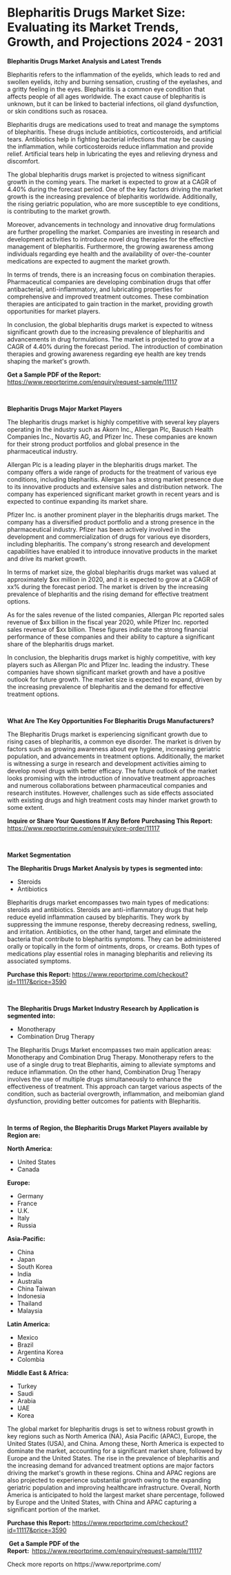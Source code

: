 <p><h1>Blepharitis Drugs Market Size: Evaluating its Market Trends, Growth, and Projections 2024 - 2031</h1></p><p><strong>Blepharitis Drugs Market Analysis and Latest Trends</strong></p>
<p><p>Blepharitis refers to the inflammation of the eyelids, which leads to red and swollen eyelids, itchy and burning sensation, crusting of the eyelashes, and a gritty feeling in the eyes. Blepharitis is a common eye condition that affects people of all ages worldwide. The exact cause of blepharitis is unknown, but it can be linked to bacterial infections, oil gland dysfunction, or skin conditions such as rosacea.</p><p>Blepharitis drugs are medications used to treat and manage the symptoms of blepharitis. These drugs include antibiotics, corticosteroids, and artificial tears. Antibiotics help in fighting bacterial infections that may be causing the inflammation, while corticosteroids reduce inflammation and provide relief. Artificial tears help in lubricating the eyes and relieving dryness and discomfort.</p><p>The global blepharitis drugs market is projected to witness significant growth in the coming years. The market is expected to grow at a CAGR of 4.40% during the forecast period. One of the key factors driving the market growth is the increasing prevalence of blepharitis worldwide. Additionally, the rising geriatric population, who are more susceptible to eye conditions, is contributing to the market growth.</p><p>Moreover, advancements in technology and innovative drug formulations are further propelling the market. Companies are investing in research and development activities to introduce novel drug therapies for the effective management of blepharitis. Furthermore, the growing awareness among individuals regarding eye health and the availability of over-the-counter medications are expected to augment the market growth.</p><p>In terms of trends, there is an increasing focus on combination therapies. Pharmaceutical companies are developing combination drugs that offer antibacterial, anti-inflammatory, and lubricating properties for comprehensive and improved treatment outcomes. These combination therapies are anticipated to gain traction in the market, providing growth opportunities for market players.</p><p>In conclusion, the global blepharitis drugs market is expected to witness significant growth due to the increasing prevalence of blepharitis and advancements in drug formulations. The market is projected to grow at a CAGR of 4.40% during the forecast period. The introduction of combination therapies and growing awareness regarding eye health are key trends shaping the market's growth.</p></p>
<p><strong>Get a Sample PDF of the Report:&nbsp;</strong> <a href="https://www.reportprime.com/enquiry/request-sample/11117">https://www.reportprime.com/enquiry/request-sample/11117</a></p>
<p>&nbsp;</p>
<p><strong>Blepharitis Drugs Major Market Players</strong></p>
<p><p>The blepharitis drugs market is highly competitive with several key players operating in the industry such as Akorn Inc., Allergan Plc, Bausch Health Companies Inc., Novartis AG, and Pfizer Inc. These companies are known for their strong product portfolios and global presence in the pharmaceutical industry.</p><p>Allergan Plc is a leading player in the blepharitis drugs market. The company offers a wide range of products for the treatment of various eye conditions, including blepharitis. Allergan has a strong market presence due to its innovative products and extensive sales and distribution network. The company has experienced significant market growth in recent years and is expected to continue expanding its market share.</p><p>Pfizer Inc. is another prominent player in the blepharitis drugs market. The company has a diversified product portfolio and a strong presence in the pharmaceutical industry. Pfizer has been actively involved in the development and commercialization of drugs for various eye disorders, including blepharitis. The company's strong research and development capabilities have enabled it to introduce innovative products in the market and drive its market growth.</p><p>In terms of market size, the global blepharitis drugs market was valued at approximately $xx million in 2020, and it is expected to grow at a CAGR of xx% during the forecast period. The market is driven by the increasing prevalence of blepharitis and the rising demand for effective treatment options.</p><p>As for the sales revenue of the listed companies, Allergan Plc reported sales revenue of $xx billion in the fiscal year 2020, while Pfizer Inc. reported sales revenue of $xx billion. These figures indicate the strong financial performance of these companies and their ability to capture a significant share of the blepharitis drugs market.</p><p>In conclusion, the blepharitis drugs market is highly competitive, with key players such as Allergan Plc and Pfizer Inc. leading the industry. These companies have shown significant market growth and have a positive outlook for future growth. The market size is expected to expand, driven by the increasing prevalence of blepharitis and the demand for effective treatment options.</p></p>
<p>&nbsp;</p>
<p><strong>What Are The Key Opportunities For Blepharitis Drugs Manufacturers?</strong></p>
<p><p>The Blepharitis Drugs market is experiencing significant growth due to rising cases of blepharitis, a common eye disorder. The market is driven by factors such as growing awareness about eye hygiene, increasing geriatric population, and advancements in treatment options. Additionally, the market is witnessing a surge in research and development activities aiming to develop novel drugs with better efficacy. The future outlook of the market looks promising with the introduction of innovative treatment approaches and numerous collaborations between pharmaceutical companies and research institutes. However, challenges such as side effects associated with existing drugs and high treatment costs may hinder market growth to some extent.</p></p>
<p><strong>Inquire or Share Your Questions If Any Before Purchasing This Report:</strong> <a href="https://www.reportprime.com/enquiry/pre-order/11117">https://www.reportprime.com/enquiry/pre-order/11117</a></p>
<p>&nbsp;</p>
<p><strong>Market Segmentation</strong></p>
<p><strong>The Blepharitis Drugs Market Analysis by types is segmented into:</strong></p>
<p><ul><li>Steroids</li><li>Antibiotics</li></ul></p>
<p><p>Blepharitis drugs market encompasses two main types of medications: steroids and antibiotics. Steroids are anti-inflammatory drugs that help reduce eyelid inflammation caused by blepharitis. They work by suppressing the immune response, thereby decreasing redness, swelling, and irritation. Antibiotics, on the other hand, target and eliminate the bacteria that contribute to blepharitis symptoms. They can be administered orally or topically in the form of ointments, drops, or creams. Both types of medications play essential roles in managing blepharitis and relieving its associated symptoms.</p></p>
<p><strong>Purchase this Report:&nbsp;</strong><a href="https://www.reportprime.com/checkout?id=11117&price=3590">https://www.reportprime.com/checkout?id=11117&price=3590</a></p>
<p>&nbsp;</p>
<p><strong>The Blepharitis Drugs Market Industry Research by Application is segmented into:</strong></p>
<p><ul><li>Monotherapy</li><li>Combination Drug Therapy</li></ul></p>
<p><p>The Blepharitis Drugs Market encompasses two main application areas: Monotherapy and Combination Drug Therapy. Monotherapy refers to the use of a single drug to treat Blepharitis, aiming to alleviate symptoms and reduce inflammation. On the other hand, Combination Drug Therapy involves the use of multiple drugs simultaneously to enhance the effectiveness of treatment. This approach can target various aspects of the condition, such as bacterial overgrowth, inflammation, and meibomian gland dysfunction, providing better outcomes for patients with Blepharitis.</p></p>
<p>&nbsp;</p>
<p><strong>In terms of Region, the Blepharitis Drugs Market Players available by Region are:</strong></p>
<p>
    <p> <strong> North America: </strong>
        <ul>
            <li>United States</li>
            <li>Canada</li>
        </ul>
        </p> 
    <p> <strong> Europe: </strong>
        <ul>
            <li>Germany</li>
            <li>France</li>
            <li>U.K.</li>
            <li>Italy</li>
            <li>Russia</li>
        </ul>
        </p> 
    <p> <strong> Asia-Pacific: </strong>
        <ul>
            <li>China</li>
            <li>Japan</li>
            <li>South Korea</li>
            <li>India</li>
            <li>Australia</li>
            <li>China Taiwan</li>
            <li>Indonesia</li>
            <li>Thailand</li>
            <li>Malaysia</li>
        </ul>
        </p> 
    <p> <strong> Latin America: </strong>
        <ul>
            <li>Mexico</li>
            <li>Brazil</li>
            <li>Argentina Korea</li>
            <li>Colombia</li>
        </ul>
        </p> 
    <p> <strong> Middle East & Africa: </strong>
        <ul>
            <li>Turkey</li>
            <li>Saudi</li>
            <li>Arabia</li>
            <li>UAE</li>
            <li>Korea</li>
        </ul>
    </p>
    </p>
<p><p>The global market for blepharitis drugs is set to witness robust growth in key regions such as North America (NA), Asia Pacific (APAC), Europe, the United States (USA), and China. Among these, North America is expected to dominate the market, accounting for a significant market share, followed by Europe and the United States. The rise in the prevalence of blepharitis and the increasing demand for advanced treatment options are major factors driving the market's growth in these regions. China and APAC regions are also projected to experience substantial growth owing to the expanding geriatric population and improving healthcare infrastructure. Overall, North America is anticipated to hold the largest market share percentage, followed by Europe and the United States, with China and APAC capturing a significant portion of the market.</p></p>
<p><strong>Purchase this Report: </strong><a href="https://www.reportprime.com/checkout?id=11117&price=3590">https://www.reportprime.com/checkout?id=11117&price=3590</a></p>
<p>&nbsp;<strong>Get a Sample PDF of the Report:&nbsp;&nbsp;</strong><a href="https://www.reportprime.com/enquiry/request-sample/11117">https://www.reportprime.com/enquiry/request-sample/11117</a></p>
<p><strong></strong></p>
<p>Check more reports on https://www.reportprime.com/</p>